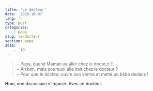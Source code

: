 ```yaml
---
title: 'Le docteur'
date: '2016-10-07'
lang: fr
type: post
categories:
    - papa
slug: le-docteur
section: papa
2016:
    - '10'
---
```


> – Papa, quand Maman va aller chez le docteur ?  
> – Ah bon, mais pourquoi elle irait chez le docteur ?  
> – Pour que le docteur ouvre son ventre et mette un bébé dedans !

Hum, une discussion s'impose. Avec ce docteur.